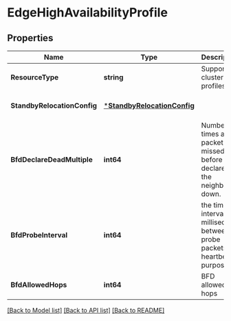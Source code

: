 # EdgeHighAvailabilityProfile

## Properties
Name | Type | Description | Notes
------------ | ------------- | ------------- | -------------
**ResourceType** | **string** | Supported cluster profiles. | [default to null]
**StandbyRelocationConfig** | [***StandbyRelocationConfig**](StandbyRelocationConfig.md) |  | [optional] [default to null]
**BfdDeclareDeadMultiple** | **int64** | Number of times a packet is missed before BFD declares the neighbor down. | [optional] [default to 3]
**BfdProbeInterval** | **int64** | the time interval (in millisec) between probe packets for heartbeat purpose | [optional] [default to 500]
**BfdAllowedHops** | **int64** | BFD allowed hops | [optional] [default to 255]

[[Back to Model list]](../README.md#documentation-for-models) [[Back to API list]](../README.md#documentation-for-api-endpoints) [[Back to README]](../README.md)

